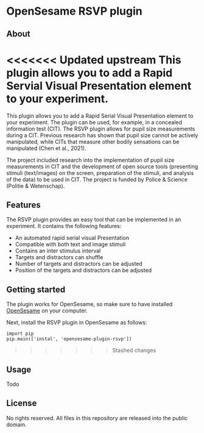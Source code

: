 # OpenSesame RSVP plugin

## About

<<<<<<< Updated upstream
This plugin allows you to add a Rapid Servial Visual Presentation element to your experiment.
=======
This plugin allows you to add a Rapid Serial Visual Presentation element to your experiment.
The plugin can be used, for example, in a concealed information test (CIT). The RSVP plugin
allows for pupil size measurements during a CIT. Previous research has shown that pupil size 
cannot be actively manipulated, while CITs that measure other bodily sensations can be 
manipulated (Chen et al., 2021). 

The project included research into the implementation of pupil size measurements in CIT and
the development of open source tools (presenting stimuli (text/images) on the screen, 
preparation of the stimuli, and analysis of the data) to be used in CIT. The project is 
funded by Police & Science (Politie & Wetenschap). 

## Features
The RSVP plugin provides an easy tool that can be implemented in an experiment. It contains
the following features:
* An automated rapid serial visual Presentation
* Compatible with both text and image stimuli
* Contains an inter stimulus interval
* Targets and distractors can shuffle
* Number of targets and distractors can be adjusted
* Position of the targets and distractors can be adjusted

## Getting started
The plugin works for OpenSesame, so make sure to have installed [OpenSesame](https://osdoc.cogsci.nl/3.2/download) on your computer.

Next, install the RSVP plugin in OpenSesame as follows:
```
import pip
pip.main(['instal', 'opensesame-plugin-rsvp'])
```
>>>>>>> Stashed changes

## Usage

Todo

## License

No rights reserved. All files in this repository are released into the public domain.